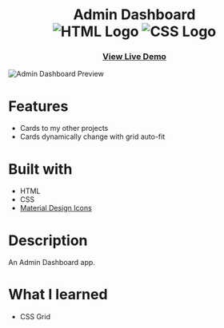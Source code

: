<div align='center'>
    <h1>Admin Dashboard
    <br>
        <img src="https://img.shields.io/static/v1?label=&message=HTML&color=E34F26&style=for-the-badge&logo=HTML5&logoColor=white&logoWidth=&labelColor=&link=" alt="HTML Logo">
        <img src="https://img.shields.io/static/v1?label=&message=CSS&color=1572B6&style=for-the-badge&logo=CSS3&logoColor=white&logoWidth=&labelColor=&link=" alt="CSS Logo">
        <br>
    </h1>
    <h3><b><a href="https://ccolds.github.io/admin-dashboard/">View Live Demo</a></b></h3>
</div>

![Admin Dashboard Preview](https://media.discordapp.net/attachments/249554120514600960/1053220224813518848/admin_dashboard_preview.png?width=778&height=513)

# Features
- Cards to my other projects
- Cards dynamically change with grid auto-fit

# Built with
- HTML 
- CSS
- [Material Design Icons](https://materialdesignicons.com/)

# Description
An Admin Dashboard app.


# What I learned
- CSS Grid